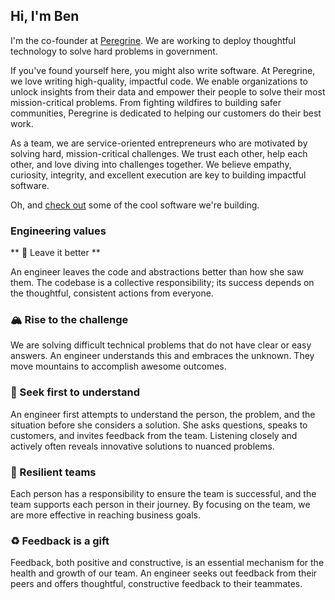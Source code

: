 ## Hi, I'm Ben

I'm the co-founder at [Peregrine](https://www.benrudolph.com). We are working to deploy thoughtful technology to solve hard problems in government.

If you've found yourself here, you might also write software. At Peregrine, we love writing high-quality, impactful code. We enable organizations to unlock insights from their data and empower their people to solve their most mission-critical problems. From fighting wildfires to building safer communities, Peregrine is dedicated to helping our customers do their best work.

As a team, we are service-oriented entrepreneurs who are motivated by solving hard, mission-critical challenges. We trust each other, help each other, and love diving into challenges together. We believe empathy, curiosity, integrity, and excellent execution are key to building impactful software.

Oh, and [check out](releases.peregrine.io) some of the cool software we're building.

### Engineering values

** 🧼 Leave it better **

An engineer leaves the code and abstractions better than how she saw them. The codebase is a collective responsibility; its success depends on the thoughtful, consistent actions from everyone.

### 🏔 Rise to the challenge

We are solving difficult technical problems that do not have clear or easy answers. An engineer understands this and embraces the unknown. They move mountains to accomplish awesome outcomes.

### 📓 Seek first to understand

An engineer first attempts to understand the person, the problem, and the situation before she considers a solution. She asks questions, speaks to customers, and invites feedback from the team. Listening closely and actively often reveals innovative solutions to nuanced problems.

### 🎳 Resilient teams

Each person has a responsibility to ensure the team is successful, and the team supports each person in their journey. By focusing on the team, we are more effective in reaching business goals.

### ♻ Feedback is a gift

Feedback, both positive and constructive, is an essential mechanism for the health and growth of our team. An engineer seeks out feedback from their peers and offers thoughtful, constructive feedback to their teammates.
